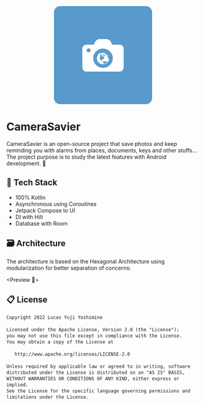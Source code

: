 
<p align="center"> 
  
  <img src="assets/icon.png" />
</div>

# CameraSavier

CameraSavier is an open-source project that save photos and keep reminding you with alarms from places, documents, keys and other stuffs... The project purpose is to study the latest features with Android development. 🚀

## 📗 Tech Stack

- 100% Kotlin
- Asynchronous using Coroutines
- Jetpack Compose to UI
- DI with Hilt
- Database with Room

## 🗃 Architecture 

The architecture is based on the Hexagonal Architecture using modularization for better separation of concerns:

<Preview 🚧>

## 📋 License

```
Copyright 2022 Lucas Yuji Yoshimine

Licensed under the Apache License, Version 2.0 (the "License");
you may not use this file except in compliance with the License.
You may obtain a copy of the License at

   http://www.apache.org/licenses/LICENSE-2.0

Unless required by applicable law or agreed to in writing, software
distributed under the License is distributed on an "AS IS" BASIS,
WITHOUT WARRANTIES OR CONDITIONS OF ANY KIND, either express or implied.
See the License for the specific language governing permissions and
limitations under the License.
```
